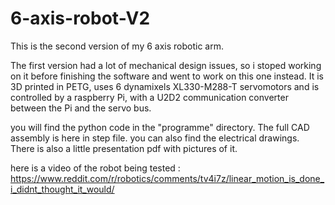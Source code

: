 # 6-axis-robot-V2

This is the second version of my 6 axis robotic arm.

The first version had a lot of mechanical design issues, so i stoped working on it before finishing the software and went to work on this one instead.
It is 3D printed in PETG, uses 6 dynamixels XL330-M288-T servomotors and is controlled by a raspberry Pi, with a U2D2 communication converter between the Pi and the servo bus.


you will find the python code in the "programme" directory.
The full CAD assembly is here in step file.
you can also find the electrical drawings.
There is also a little presentation pdf with pictures of it. 

here is a video of the robot being tested : https://www.reddit.com/r/robotics/comments/tv4i7z/linear_motion_is_done_i_didnt_thought_it_would/
